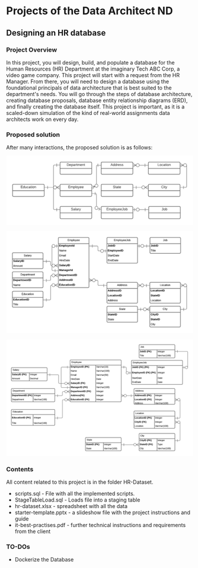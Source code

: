 # Projects of the Data Architect ND

## Designing an HR database

### Project Overview

In this project, you will design, build, and populate a database for the Human Resources (HR) Department at the imaginary Tech ABC Corp, a video game company. This project will start with a request from the HR Manager. From there, you will need to design a database using the foundational principals of data architecture that is best suited to the department's needs. You will go through the steps of database architecture, creating database proposals, database entity relationship diagrams (ERD), and finally creating the database itself. This project is important, as it is a scaled-down simulation of the kind of real-world assignments data architects work on every day.

### Proposed solution

After many interactions, the proposed solution is as follows:

![Conceptual ERD Schema](img/ConceptualERD.png)

![Logical ERD Schema](img/LogicalERD.png)

![Physical ERD Schema](img/PhysicalERD.png)

### Contents

All content related to this project is in the folder HR-Dataset.

* scripts.sql - File with all the implemented scripts.
* StageTableLoad.sql - Loads file into a staging table
* hr-dataset.xlsx - spreadsheet with all the data
* starter-template.pptx - a slideshow file with the project instructions and guide
* it-best-practises.pdf - further technical instructions and requirements from the client

### TO-DOs

* Dockerize the Database

